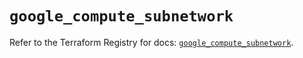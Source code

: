 # `google_compute_subnetwork`

Refer to the Terraform Registry for docs: [`google_compute_subnetwork`](https://registry.terraform.io/providers/hashicorp/google/6.22.0/docs/resources/compute_subnetwork).
